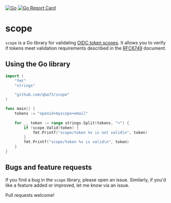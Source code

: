 [![Go](https://github.com/qba73/scope/actions/workflows/go.yml/badge.svg)](https://github.com/qba73/scope/actions/workflows/go.yml)
[![Go Report Card](https://goreportcard.com/badge/github.com/qba73/scope)](https://goreportcard.com/report/github.com/qba73/scope)


# scope

`scope` is a Go library for validating [OIDC token scopes](https://auth0.com/docs/get-started/apis/scopes/openid-connect-scopes). It allows you to verify if tokens meet validation requirements described in the [RFC6749](https://datatracker.ietf.org/doc/html/rfc6749#section-3.3) document.

## Using the Go library

```go
import (
    "fmt"
    "strings"

    "github.com/qba73/scope"
)

func main() {
    tokens := "openid+myscope+email"
    
    for _, token := range strings.Split(tokens, "+") {
        if !scope.Valid(token) {
            fmt.Printf("scope/token %v is not valid\n", token)
        }
        fmt.Printf("scope/token %v is valid\n", token)
    }
}
```

## Bugs and feature requests

If you find a bug in the `scope` library, please open an issue. Similarly, if you'd like a feature added or improved, let me know via an issue.

Pull requests welcome!
